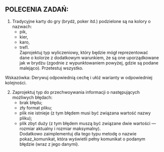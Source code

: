 ## POLECENIA ZADAŃ:

1. Tradycyjne karty do gry (brydż, poker itd.) podzielone są na kolory o nazwach:
   - pik,
   - kier,
   - karo,
   - trefl.  
Zaprojektuj typ wyliczeniowy, który będzie mógł reprezentować dane o kolorze z dodatkowym warunkiem, że są one uporządkowane jak w brydżu (zgodnie z wypunktowaniem powyżej, gdzie są podane malejąco). Przetestuj wszystko.  

Wskazówka: Derywuj odpowiednią cechę i ułóż warianty w odpowiedniej kolejności.

2. Zaprojektuj typ do przechwoywania informacji o następujących możliwych błędach:
   - brak błędu;
   - zły format pliku;
   - plik nie istnieje (z tym błędem musi być związana wartość nazwy pliku);
   - plik zbyt duży (z tym błędem muszą być związane dwie wartości — rozmiar aktualny i rozmiar maksymalny).  
Dodatkowo zaimplementuj dla tego typu metodę o nazwie pokaz_komunikat, która wyświetli pełny komunikat o podanym błędzie (wraz z jego danymi).
